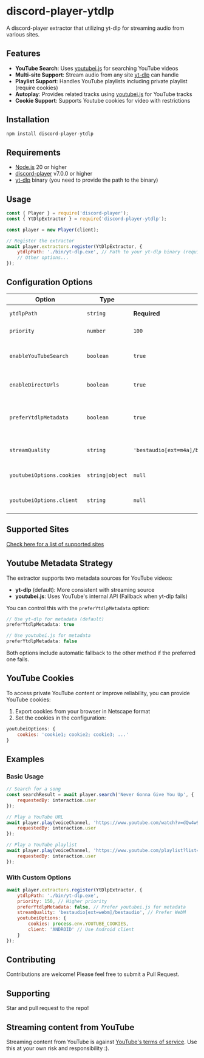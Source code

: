 # discord-player-ytdlp

A discord-player extractor that utilizing yt-dlp for streaming audio from various sites.

## Features

- **YouTube Search**: Uses [youtubei.js](https://github.com/LuanRT/YouTube.js) for searching YouTube videos
- **Multi-site Support**: Stream audio from any site [yt-dlp](https://github.com/yt-dlp/yt-dlp) can handle
- **Playlist Support**: Handles YouTube playlists including private playlist (require cookies)
- **Autoplay**: Provides related tracks using [youtubei.js](https://github.com/LuanRT/YouTube.js) for YouTube tracks
- **Cookie Support**: Supports Youtube cookies for video with restrictions

## Installation

```bash
npm install discord-player-ytdlp
```

## Requirements

- [Node.js](https://nodejs.org/) 20 or higher
- [discord-player](https://github.com/Androz2091/discord-player) v7.0.0 or higher
- [yt-dlp](https://github.com/yt-dlp/yt-dlp) binary (you need to provide the path to the binary)

## Usage

```javascript
const { Player } = require('discord-player');
const { YtDlpExtractor } = require('discord-player-ytdlp');

const player = new Player(client);

// Register the extractor
await player.extractors.register(YtDlpExtractor, {
    ytdlpPath: './bin/yt-dlp.exe', // Path to your yt-dlp binary (required)
    // Other options...
});
```

## Configuration Options

| Option | Type | Default | Description |
|--------|------|---------|-------------|
| `ytdlpPath` | `string` | **Required** | Path to the yt-dlp binary |
| `priority` | `number` | `100` | Priority of this extractor |
| `enableYouTubeSearch` | `boolean` | `true` | Enable YouTube search functionality |
| `enableDirectUrls` | `boolean` | `true` | Enable direct URL extraction |
| `preferYtdlpMetadata` | `boolean` | `true` | Prefer yt-dlp for YouTube metadata over youtubei.js |
| `streamQuality` | `string` | `'bestaudio[ext=m4a]/bestaudio[ext=webm]/bestaudio'` | Stream quality format for yt-dlp |
| `youtubeiOptions.cookies` | `string\|object` | `null` | YouTube cookies for authentication |
| `youtubeiOptions.client` | `string` | `null` | YouTube client configuration |

## Supported Sites

[Check here for a list of supported sites](https://github.com/yt-dlp/yt-dlp/blob/master/supportedsites.md)

## Youtube Metadata Strategy

The extractor supports two metadata sources for YouTube videos:

- **yt-dlp** (default): More consistent with streaming source
- **youtubei.js**: Uses YouTube's internal API (Fallback when yt-dlp fails)

You can control this with the `preferYtdlpMetadata` option:

```javascript
// Use yt-dlp for metadata (default)
preferYtdlpMetadata: true

// Use youtubei.js for metadata
preferYtdlpMetadata: false
```

Both options include automatic fallback to the other method if the preferred one fails.

## YouTube Cookies

To access private YouTube content or improve reliability, you can provide YouTube cookies:

1. Export cookies from your browser in Netscape format
2. Set the cookies in the configuration:

```javascript
youtubeiOptions: {
    cookies: 'cookie1; cookie2; cookie3; ...'
}
```

## Examples

### Basic Usage

```javascript
// Search for a song
const searchResult = await player.search('Never Gonna Give You Up', {
    requestedBy: interaction.user
});

// Play a YouTube URL
await player.play(voiceChannel, 'https://www.youtube.com/watch?v=dQw4w9WgXcQ', {
    requestedBy: interaction.user
});

// Play a YouTube playlist
await player.play(voiceChannel, 'https://www.youtube.com/playlist?list=PLrAXtmRdnEQy6nuLMt9xaJGA6H_VjBf9L', {
    requestedBy: interaction.user
});
```

### With Custom Options

```javascript
await player.extractors.register(YtDlpExtractor, {
    ytdlpPath: './bin/yt-dlp.exe',
    priority: 150, // Higher priority
    preferYtdlpMetadata: false, // Prefer youtubei.js for metadata
    streamQuality: 'bestaudio[ext=webm]/bestaudio', // Prefer WebM
    youtubeiOptions: {
        cookies: process.env.YOUTUBE_COOKIES,
        client: 'ANDROID' // Use Android client
    }
});
```

## Contributing

Contributions are welcome! Please feel free to submit a Pull Request.

## Supporting

Star and pull request to the repo!

##  Streaming content from YouTube

Streaming content from YouTube is against [YouTube's terms of service](https://www.youtube.com/static?template=terms). Use this at your own risk and responsibility :).
